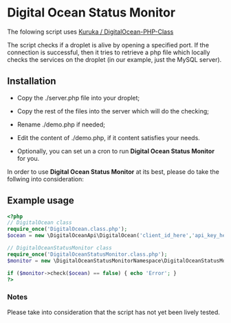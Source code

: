 # Digital Ocean Status Monitor

The folowing script uses [Kuruka / DigitalOcean-PHP-Class](https://github.com/Kuruka/DigitalOcean-PHP-Class)

The script checks if a droplet is alive by opening a specified port. If the connection is successful, then it tries to retrieve a php file which locally checks the services on the droplet (in our example, just the MySQL server).

## Installation

* Copy the ./server.php file into your droplet;
* Copy the rest of the files into the server which will do the checking;
* Rename ./demo.php if needed;
* Edit the content of ./demo.php, if it content satisfies your needs.

* Optionally, you can set un a cron to run **Digital Ocean Status Monitor** for you.

In order to use **Digital Ocean Status Monitor** at its best, please do take the follwing into consideration:

## Example usage

```php
<?php
// DigitalOcean class 
require_once('DigitalOcean.class.php');
$ocean = new \DigitalOceanApi\DigitalOcean('client_id_here','api_key_here');

// DigitalOceanStatusMonitor class
require_once('DigitalOceanStatusMonitor.class.php');
$monitor = new \DigitalOceanStatusMonitorNamespace\DigitalOceanStatusMonitor('ip_here','port_here', 'path_here', 'timeout_here', 'droplet_name_here');

if ($monitor->check($ocean) == false) { echo 'Error'; }
?>
```

### Notes

Please take into consideration that the script has not yet been lively tested.